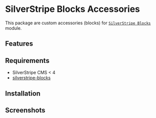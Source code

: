 # SilverStripe Blocks Accessories

This package are custom accessories (blocks) for [`SilverStripe Blocks`](https://github.com/sheadawson/silverstripe-blocks/) module.

## Features

## Requirements

* SilverStripe CMS < 4
* [silverstripe-blocks](https://github.com/sheadawson/silverstripe-blocks)

## Installation

## Screenshots
